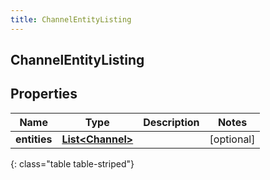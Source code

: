 ```yaml
---
title: ChannelEntityListing
---
```

## ChannelEntityListing


## Properties

| Name | Type | Description | Notes |
| ------------ | ------------- | ------------- | ------------- |
| **entities** | <!----><!---->[**List&lt;Channel&gt;**](Channel.html)<!----> |  |  [optional] |
{: class="table table-striped"}



